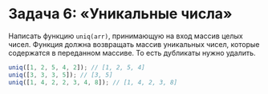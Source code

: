 # Задача 6: «Уникальные числа»

Написать функцию `uniq(arr)`, принимающую на вход массив целых чисел.
Функция должна возвращать массив уникальных чисел, которые содержатся в переданном массиве. То есть дубликаты нужно удалить.

```javascript
uniq([1, 2, 5, 4, 2]); // [1, 2, 5, 4]
uniq([3, 3, 3, 5]); // [3, 5]
uniq([1, 4, 2, 2, 3, 4, 8]); // [1, 4, 2, 3, 8] 
```
